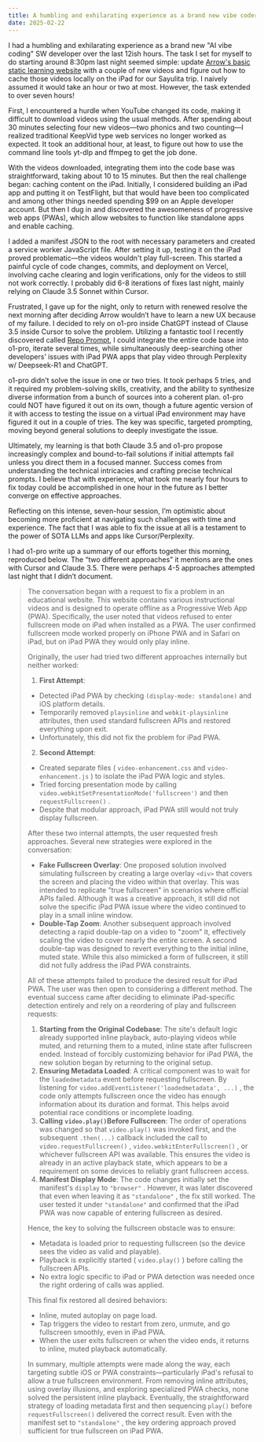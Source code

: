 ```yaml
---
title: A humbling and exhilarating experience as a brand new vibe coder
date: 2025-02-22
---
```


I had a humbling and exhilarating experience as a brand new "AI vibe coding" SW developer over the last 12ish hours. The task I set for myself to do starting around 8:30pm last night seemed simple: update [Arrow's basic static learning website](https://learn.arrowraja.com) with a couple of new videos and figure out how to cache those videos locally on the iPad for our Sayulita trip. I naively assumed it would take an hour or two at most. However, the task extended to over seven hours!

First, I encountered a hurdle when YouTube changed its code, making it difficult to download videos using the usual methods. After spending about 30 minutes selecting four new videos—two phonics and two counting—I realized traditional KeepVid type web services no longer worked as expected. It took an additional hour, at least, to figure out how to use the command line tools yt-dlp and ffmpeg to get the job done.

With the videos downloaded, integrating them into the code base was straightforward, taking about 10 to 15 minutes. But then the real challenge began: caching content on the iPad. Initially, I considered building an iPad app and putting it on TestFlight, but that would have been too complicated and among other things needed spending $99 on an Apple developer account. But then I dug in and discovered the awesomeness of progressive web apps (PWAs), which allow websites to function like standalone apps and enable caching.

I added a manifest JSON to the root with necessary parameters and created a service worker JavaScript file. After setting it up, testing it on the iPad proved problematic—the videos wouldn't play full-screen. This started a painful cycle of code changes, commits, and deployment on Vercel, involving cache clearing and login verifications, only for the videos to still not work correctly. I probably did 6-8 iterations of fixes last night, mainly relying on Claude 3.5 Sonnet within Cursor. 

Frustrated, I gave up for the night, only to return with renewed resolve the next morning after deciding Arrow wouldn’t have to learn a new UX because of my failure. I decided to rely on o1-pro inside ChatGPT instead of Clause 3.5 inside Cursor to solve the problem. Utilizing a fantastic tool I recently discovered called [Repo Prompt](https://www.repoprompt.com/), I could integrate the entire code base into o1-pro, iterate several times, while simultaneously deep-searching other developers’ issues with iPad PWA apps that play video through Perplexity w/ Deepseek-R1 and ChatGPT.

o1-pro didn’t solve the issue in one or two tries. It took perhaps 5 tries, and it required my problem-solving skills, creativity, and the ability to synthesize diverse information from a bunch of sources into a coherent plan. o1-pro could NOT have figured it out on its own, though a future agentic version of it with access to testing the issue on a virtual iPad environment may have figured it out in a couple of tries. The key was specific, targeted prompting, moving beyond general solutions to deeply investigate the issue.

Ultimately, my learning is that both Claude 3.5 and o1-pro propose increasingly complex and bound-to-fail solutions if initial attempts fail unless you direct them in a focused manner. Success comes from understanding the technical intricacies and crafting precise technical prompts. I believe that with experience, what took me nearly four hours to fix today could be accomplished in one hour in the future as I better converge on effective approaches.

Reflecting on this intense, seven-hour session, I’m optimistic about becoming more proficient at navigating such challenges with time and experience. The fact that I was able to fix the issue at all is a testament to the power of SOTA LLMs and apps like Cursor/Perplexity.

I had o1-pro write up a summary of our efforts together this morning, reproduced below. The “two different approaches” it mentions are the ones with Cursor and Claude 3.5. There were perhaps 4-5 approaches attempted last night that I didn’t document. 

> The conversation began with a request to fix a problem in an educational website. This website contains various instructional videos and is designed to operate offline as a Progressive Web App (PWA). Specifically, the user noted that videos refused to enter fullscreen mode on iPad when installed as a PWA. The user confirmed fullscreen mode worked properly on iPhone PWA and in Safari on iPad, but on iPad PWA they would only play inline.
> 
> Originally, the user had tried two different approaches internally but neither worked:
> 
> 1. ​**First Attempt**​:
> 	- Detected iPad PWA by checking `(display-mode: standalone)` and iOS platform details.
> 	- Temporarily removed `playsinline` and `webkit-playsinline` attributes, then used standard fullscreen APIs and restored everything upon exit.
> 	- Unfortunately, this did not fix the problem for iPad PWA.
> 2. ​**Second Attempt**​:
> 	- Created separate files ( `video-enhancement.css` and `video-enhancement.js` ) to isolate the iPad PWA logic and styles.
> 	- Tried forcing presentation mode by calling `video.webkitSetPresentationMode('fullscreen')` and then `requestFullscreen()` .
> 	- Despite that modular approach, iPad PWA still would not truly display fullscreen.
> 
> After these two internal attempts, the user requested fresh approaches. Several new strategies were explored in the conversation:
> 
> - ​**Fake Fullscreen Overlay**​: One proposed solution involved simulating fullscreen by creating a large overlay `<div>` that covers the screen and placing the video within that overlay. This was intended to replicate "true fullscreen" in scenarios where official APIs failed. Although it was a creative approach, it still did not solve the specific iPad PWA issue where the video continued to play in a small inline window.
> - ​**Double-Tap Zoom**​: Another subsequent approach involved detecting a rapid double-tap on a video to "zoom" it, effectively scaling the video to cover nearly the entire screen. A second double-tap was designed to revert everything to the initial inline, muted state. While this also mimicked a form of fullscreen, it still did not fully address the iPad PWA constraints.
> 
> All of these attempts failed to produce the desired result for iPad PWA. The user was then open to considering a different method. The eventual success came after deciding to eliminate iPad-specific detection entirely and rely on a reordering of play and fullscreen requests:
> 
> 1. ​**Starting from the Original Codebase**​: The site's default logic already supported inline playback, auto-playing videos while muted, and returning them to a muted, inline state after fullscreen ended. Instead of forcibly customizing behavior for iPad PWA, the new solution began by returning to the original setup.
> 2. ​**Ensuring Metadata Loaded**​: A critical component was to wait for the `loadedmetadata` event before requesting fullscreen. By listening for `video.addEventListener('loadedmetadata', ...)` , the code only attempts fullscreen once the video has enough information about its duration and format. This helps avoid potential race conditions or incomplete loading.
> 3. ​**Calling**​ ​**`video.play()`**​ ​**Before Fullscreen**​: The order of operations was changed so that `video.play()` was invoked first, and the subsequent `.then(...)` callback included the call to `video.requestFullscreen()` , `video.webkitEnterFullscreen()` , or whichever fullscreen API was available. This ensures the video is already in an active playback state, which appears to be a requirement on some devices to reliably grant fullscreen access.
> 4. ​**Manifest Display Mode**​: The code changes initially set the manifest's `display` to `"browser"` . However, it was later discovered that even when leaving it as `"standalone"` , the fix still worked. The user tested it under `"standalone"` and confirmed that the iPad PWA was now capable of entering fullscreen as desired.
> 
> Hence, the key to solving the fullscreen obstacle was to ensure:
> 
> - Metadata is loaded prior to requesting fullscreen (so the device sees the video as valid and playable).
> - Playback is explicitly started ( `video.play()` ) before calling the fullscreen APIs.
> - No extra logic specific to iPad or PWA detection was needed once the right ordering of calls was applied.
> 
> This final fix restored all desired behaviors:
> 
> - Inline, muted autoplay on page load.
> - Tap triggers the video to restart from zero, unmute, and go fullscreen smoothly, even in iPad PWA.
> - When the user exits fullscreen or when the video ends, it returns to inline, muted playback automatically.
> 
> In summary, multiple attempts were made along the way, each targeting subtle iOS or PWA constraints—particularly iPad's refusal to allow a true fullscreen environment. From removing inline attributes, using overlay illusions, and exploring specialized PWA checks, none solved the persistent inline playback. Eventually, the straightforward strategy of loading metadata first and then sequencing `play()` before `requestFullscreen()` delivered the correct result. Even with the manifest set to `"standalone"` , the key ordering approach proved sufficient for true fullscreen on iPad PWA.